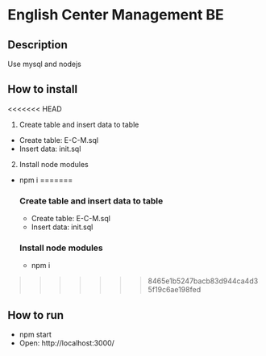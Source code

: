 # English Center Management BE

## Description
  Use mysql and nodejs
## How to install
<<<<<<< HEAD
1. Create table and insert data to table
- Create table: E-C-M.sql
- Insert data: init.sql
2. Install node modules
- npm i
=======
  ### Create table and insert data to table
    - Create table: E-C-M.sql
    - Insert data: init.sql
  ### Install node modules
    - npm i
>>>>>>> 8465e1b5247bacb83d944ca4d35f19c6ae198fed
## How to run
  - npm start
  - Open: http://localhost:3000/
